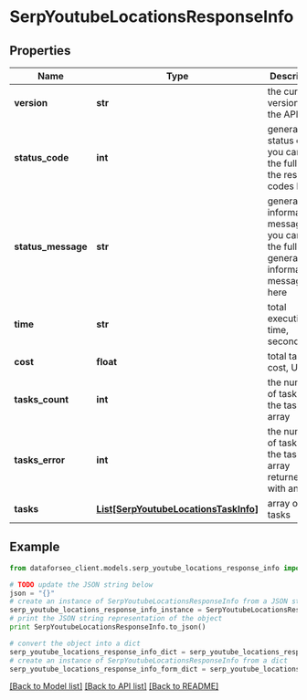 # SerpYoutubeLocationsResponseInfo


## Properties

Name | Type | Description | Notes
------------ | ------------- | ------------- | -------------
**version** | **str** | the current version of the API | [optional] 
**status_code** | **int** | general status code you can find the full list of the response codes here | [optional] 
**status_message** | **str** | general informational message you can find the full list of general informational messages here | [optional] 
**time** | **str** | total execution time, seconds | [optional] 
**cost** | **float** | total tasks cost, USD | [optional] 
**tasks_count** | **int** | the number of tasks in the tasks array | [optional] 
**tasks_error** | **int** | the number of tasks in the tasks array returned with an error | [optional] 
**tasks** | [**List[SerpYoutubeLocationsTaskInfo]**](SerpYoutubeLocationsTaskInfo.md) | array of tasks | [optional] 

## Example

```python
from dataforseo_client.models.serp_youtube_locations_response_info import SerpYoutubeLocationsResponseInfo

# TODO update the JSON string below
json = "{}"
# create an instance of SerpYoutubeLocationsResponseInfo from a JSON string
serp_youtube_locations_response_info_instance = SerpYoutubeLocationsResponseInfo.from_json(json)
# print the JSON string representation of the object
print SerpYoutubeLocationsResponseInfo.to_json()

# convert the object into a dict
serp_youtube_locations_response_info_dict = serp_youtube_locations_response_info_instance.to_dict()
# create an instance of SerpYoutubeLocationsResponseInfo from a dict
serp_youtube_locations_response_info_form_dict = serp_youtube_locations_response_info.from_dict(serp_youtube_locations_response_info_dict)
```
[[Back to Model list]](../README.md#documentation-for-models) [[Back to API list]](../README.md#documentation-for-api-endpoints) [[Back to README]](../README.md)


